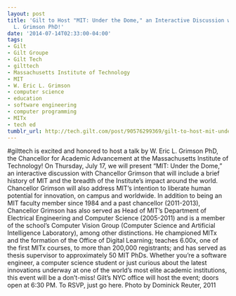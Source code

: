 ```yaml
---
layout: post
title: 'Gilt to Host "MIT: Under the Dome," an Interactive Discussion with W. Eric
  L. Grimson PhD!'
date: '2014-07-14T02:33:00-04:00'
tags:
- Gilt
- Gilt Groupe
- Gilt Tech
- gilttech
- Massachusetts Institute of Technology
- MIT
- W. Eric L. Grimson
- computer science
- education
- software engineering
- computer programming
- MITx
- tech ed
tumblr_url: http://tech.gilt.com/post/90576299369/gilt-to-host-mit-under-the-dome-an-interactive
---
```


#gilttech is excited and honored to host a talk by W. Eric L. Grimson PhD, the Chancellor for Academic Advancement at the Massachusetts Institute of Technology! On Thursday, July 17, we will present “MIT: Under the Dome,” an interactive discussion with Chancellor Grimson that will include a brief history of MIT and the breadth of the Institute’s impact around the world. Chancellor Grimson will also address MIT’s intention to liberate human potential for innovation, on campus and worldwide. 
In addition to being an MIT faculty member since 1984 and a past chancellor (2011-2013), Chancellor Grimson has also served as Head of MIT’s Department of Electrical Engineering and Computer Science (2005-2011) and is a member of the school’s Computer Vision Group (Computer Science and Artificial Intelligence Laboratory), among other distinctions. He championed MITx and the formation of the Office of Digital Learning; teaches 6.00x, one of the first MITx courses, to more than 200,000 registrants; and has served as thesis supervisor to approximately 50 MIT PhDs. 
Whether you’re a software engineer, a computer science student or just curious about the latest innovations underway at one of the world’s most elite academic institutions, this event will be a don’t-miss! Gilt’s NYC office will host the event; doors open at 6:30 PM. To RSVP, just go here.
Photo by Dominick Reuter, 2011
